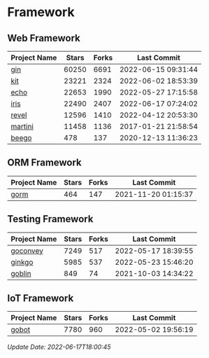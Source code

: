 # Framework

## Web Framework
| Project Name | Stars | Forks | Last Commit |
| ------------ | ----- | ----- | ----------- |
| [gin](https://github.com/gin-gonic/gin) | 60250 | 6691 | 2022-06-15 09:31:44 |
| [kit](https://github.com/go-kit/kit) | 23221 | 2324 | 2022-06-02 18:53:39 |
| [echo](https://github.com/labstack/echo) | 22653 | 1990 | 2022-05-27 17:15:58 |
| [iris](https://github.com/kataras/iris) | 22490 | 2407 | 2022-06-17 07:24:02 |
| [revel](https://github.com/revel/revel) | 12596 | 1410 | 2022-04-12 20:53:30 |
| [martini](https://github.com/go-martini/martini) | 11458 | 1136 | 2017-01-21 21:58:54 |
| [beego](https://github.com/astaxie/beego) | 478 | 137 | 2020-12-13 11:36:23 |

## ORM Framework
| Project Name | Stars | Forks | Last Commit |
| ------------ | ----- | ----- | ----------- |
| [gorm](https://github.com/jinzhu/gorm) | 464 | 147 | 2021-11-20 01:15:37 |

## Testing Framework
| Project Name | Stars | Forks | Last Commit |
| ------------ | ----- | ----- | ----------- |
| [goconvey](https://github.com/smartystreets/goconvey) | 7249 | 517 | 2022-05-17 18:39:55 |
| [ginkgo](https://github.com/onsi/ginkgo) | 5985 | 537 | 2022-05-23 15:46:20 |
| [goblin](https://github.com/franela/goblin) | 849 | 74 | 2021-10-03 14:34:22 |

## IoT Framework
| Project Name | Stars | Forks | Last Commit |
| ------------ | ----- | ----- | ----------- |
| [gobot](https://github.com/hybridgroup/gobot) | 7780 | 960 | 2022-05-02 19:56:19 |

*Update Date: 2022-06-17T18:00:45*